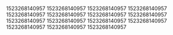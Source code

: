 1523268140957
1523268140957
1523268140957
1523268140957
1523268140957
1523268140957
1523268140957
1523268140957
1523268140957
1523268140957
1523268140957
1523268140957
1523268140957
1523268140957
1523268140957